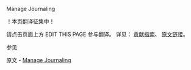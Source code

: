  Manage Journaling

 ！本页翻译征集中！

请点击页面上方 EDIT THIS PAGE 参与翻译。
详见：
[贡献指南]( https://github.com/JinMuInfo/MongoDB-Manual-zh/blob/master/CONTRIBUTING.md )、
[原文链接](  https://docs.mongodb.com/manual/tutorial/manage-journaling/  )。

 参见

原文 - [Manage Journaling]( https://docs.mongodb.com/manual/tutorial/manage-journaling/ )

